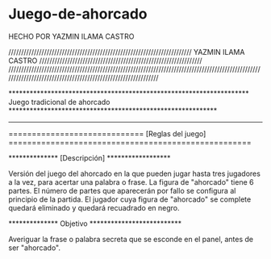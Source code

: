 # Juego-de-ahorcado
HECHO POR YAZMIN ILAMA CASTRO


////////////////////////////////////////////////////////////////////////  YAZMIN ILAMA CASTRO ////////////////////////////////////////////////////////////////
//////////////////////////////////////////////////////////////////////////////////////////////////////////////////////////////////////////////////////////////

******************************************************************** Juego tradicional de ahorcado  ***********************************************************
***************************************************************************************************************************************************************

============================= [Reglas del juego] ====================================================


************** [Descripción] ******************

Versión del juego del ahorcado en la que pueden jugar hasta tres jugadores a la vez, para acertar una palabra o frase.
La figura de "ahorcado"  tiene 6 partes. El número de partes que aparecerán por fallo se configura al principio de la partida. 
El jugador cuya figura de "ahorcado" se complete quedará eliminado y quedará recuadrado en negro.

************** Objetivo **************************

Averiguar la frase o palabra secreta que se esconde en el panel, antes de ser "ahorcado".
